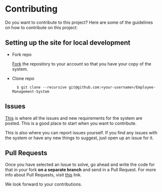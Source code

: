 # Contributing

Do you want to contribute to this project? Here are some of the guidelines on how to contribute on this project:

## Setting up the site for local development

* Fork repo

  [Fork](https://github.com/kiranshahi/Employee-Management-System/Fork) the repository to your account so that you have your copy of the system.

* Clone repo

        $ git clone --recursive git@github.com:<your-username>/Employee-Management-System



## Issues

[This](https://github.com/kiranshahi/Employee-Management-System/issues) is where all the issues and new requirements for the system are posted. This is a good place to start when you want to contribute. 

This is also where you can report issues yourself. If you find any issues with the system or have any new things to suggest, just open up an issue for it.

## Pull Requests

Once you have selected an Issue to solve, go ahead and write the code for that in your fork **on a separate branch** and send in a Pull Request. For more info about Pull Requests, visit [this](https://help.github.com/articles/using-pull-requests/) link.


We look forward to your contributions. 
